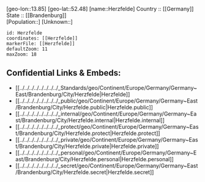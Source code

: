 ﻿---
location: [52.48,13.85] 
mapzoom: [7,12] 
mapmarker: city 
type: City
tags:
- geo/City


SpocWebEntityId: 30925
isDeleted: false
confidential: public

---
[geo-lon::13.85] 
[geo-lat::52.48] 
[name::Herzfelde] 
Country :: [[Germany]]  
State :: [[Brandenburg]]  
[Population::] 
[Unknown::] 


```leaflet
id: Herzfelde
coordinates: [[Herzfelde]] 
markerFile: [[Herzfelde]] 
defaultZoom: 11 
maxZoom: 18
```


## Confidential Links & Embeds: 
- [[../../../../../../../../_Standards/geo/Continent/Europe/Germany/Germany~East/Brandenburg/City/Herzfelde|Herzfelde]] 
- [[../../../../../../../../_public/geo/Continent/Europe/Germany/Germany~East/Brandenburg/City/Herzfelde.public|Herzfelde.public]] 
- [[../../../../../../../../_internal/geo/Continent/Europe/Germany/Germany~East/Brandenburg/City/Herzfelde.internal|Herzfelde.internal]] 
- [[../../../../../../../../_protect/geo/Continent/Europe/Germany/Germany~East/Brandenburg/City/Herzfelde.protect|Herzfelde.protect]] 
- [[../../../../../../../../_private/geo/Continent/Europe/Germany/Germany~East/Brandenburg/City/Herzfelde.private|Herzfelde.private]] 
- [[../../../../../../../../_personal/geo/Continent/Europe/Germany/Germany~East/Brandenburg/City/Herzfelde.personal|Herzfelde.personal]] 
- [[../../../../../../../../_secret/geo/Continent/Europe/Germany/Germany~East/Brandenburg/City/Herzfelde.secret|Herzfelde.secret]] 
